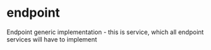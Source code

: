 # endpoint
Endpoint generic implementation - this is service, which all endpoint services will have to implement
